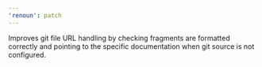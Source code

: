 ```yaml
---
'renoun': patch
---
```


Improves git file URL handling by checking fragments are formatted correctly and pointing to the specific documentation when git source is not configured.
